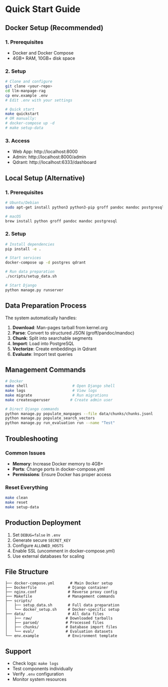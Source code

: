 # Quick Start Guide

## Docker Setup (Recommended)

### 1. Prerequisites
- Docker and Docker Compose
- 4GB+ RAM, 10GB+ disk space

### 2. Setup
```bash
# Clone and configure
git clone <your-repo>
cd llm-manpage-rag
cp env.example .env
# Edit .env with your settings

# Quick start
make quickstart
# OR manually:
# docker-compose up -d
# make setup-data
```

### 3. Access
- Web App: http://localhost:8000
- Admin: http://localhost:8000/admin
- Qdrant: http://localhost:6333/dashboard

## Local Setup (Alternative)

### 1. Prerequisites
```bash
# Ubuntu/Debian
sudo apt-get install python3 python3-pip groff pandoc mandoc postgresql

# macOS
brew install python groff pandoc mandoc postgresql
```

### 2. Setup
```bash
# Install dependencies
pip install -e .

# Start services
docker-compose up -d postgres qdrant

# Run data preparation
./scripts/setup_data.sh

# Start Django
python manage.py runserver
```

## Data Preparation Process

The system automatically handles:

1. **Download**: Man-pages tarball from kernel.org
2. **Parse**: Convert to structured JSON (groff/pandoc/mandoc)
3. **Chunk**: Split into searchable segments
4. **Import**: Load into PostgreSQL
5. **Vectorize**: Create embeddings in Qdrant
6. **Evaluate**: Import test queries

## Management Commands

```bash
# Docker
make shell                    # Open Django shell
make logs                     # View logs
make migrate                  # Run migrations
make createsuperuser         # Create admin user

# Direct Django commands
python manage.py populate_manpages --file data/chunks/chunks.jsonl
python manage.py populate_search_vectors
python manage.py run_evaluation run --name "Test"
```

## Troubleshooting

### Common Issues
- **Memory**: Increase Docker memory to 4GB+
- **Ports**: Change ports in docker-compose.yml
- **Permissions**: Ensure Docker has proper access

### Reset Everything
```bash
make clean
make reset
make setup-data
```

## Production Deployment

1. Set `DEBUG=false` in `.env`
2. Generate secure `SECRET_KEY`
3. Configure `ALLOWED_HOSTS`
4. Enable SSL (uncomment in docker-compose.yml)
5. Use external databases for scaling

## File Structure

```
├── docker-compose.yml       # Main Docker setup
├── Dockerfile              # Django container
├── nginx.conf              # Reverse proxy config
├── Makefile                # Management commands
├── scripts/
│   ├── setup_data.sh       # Full data preparation
│   └── docker_setup.sh     # Docker-specific setup
├── data/                   # All data files
│   ├── raw/               # Downloaded tarballs
│   ├── parsed/            # Processed files
│   ├── chunks/            # Database import files
│   └── eval/              # Evaluation datasets
└── env.example             # Environment template
```

## Support

- Check logs: `make logs`
- Test components individually
- Verify `.env` configuration
- Monitor system resources
